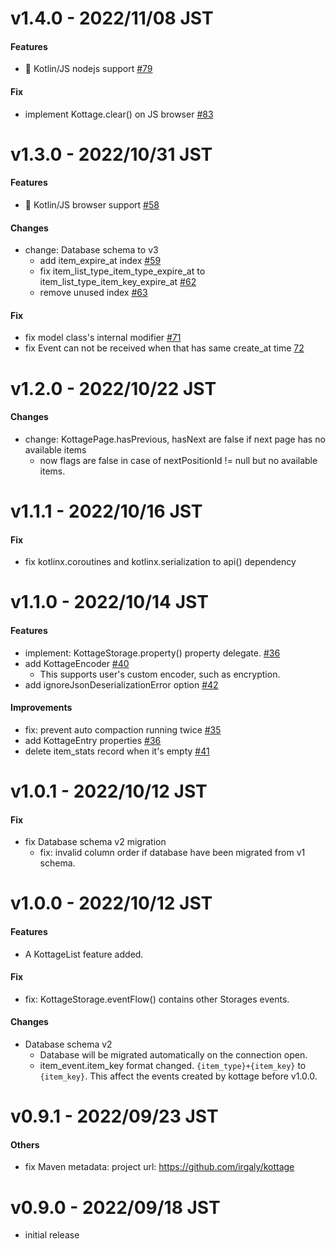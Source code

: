 # v1.4.0 - 2022/11/08 JST

#### Features

* :tada: Kotlin/JS nodejs support [#79](https://github.com/irgaly/kottage/pull/79)

#### Fix

* implement Kottage.clear() on JS browser [#83](https://github.com/irgaly/kottage/pull/83)

# v1.3.0 - 2022/10/31 JST

#### Features

* :tada: Kotlin/JS browser support [#58](https://github.com/irgaly/kottage/pull/58)

#### Changes

* change: Database schema to v3
  * add item_expire_at index [#59](https://github.com/irgaly/kottage/pull/59)
  * fix item_list_type_item_type_expire_at to
    item_list_type_item_key_expire_at [#62](https://github.com/irgaly/kottage/pull/61)
  * remove unused index [#63](https://github.com/irgaly/kottage/pull/63)

#### Fix

* fix model class's internal modifier [#71](https://github.com/irgaly/kottage/pull/71)
* fix Event can not be received when that has same create_at
  time [72](https://github.com/irgaly/kottage/pull/72)

# v1.2.0 - 2022/10/22 JST

#### Changes

* change: KottagePage.hasPrevious, hasNext are false if next page has no available items
  * now flags are false in case of nextPositionId != null but no available items.

# v1.1.1 - 2022/10/16 JST

#### Fix

* fix kotlinx.coroutines and kotlinx.serialization to api() dependency

# v1.1.0 - 2022/10/14 JST

#### Features

* implement: KottageStorage.property() property
  delegate. [#36](https://github.com/irgaly/kottage/pull/36)
* add KottageEncoder [#40](https://github.com/irgaly/kottage/pull/40)
  * This supports user's custom encoder, such as encryption.
* add ignoreJsonDeserializationError option [#42](https://github.com/irgaly/kottage/pull/42)

#### Improvements

* fix: prevent auto compaction running twice [#35](https://github.com/irgaly/kottage/pull/35)
* add KottageEntry properties [#36](https://github.com/irgaly/kottage/pull/36)
* delete item_stats record when it's empty [#41](https://github.com/irgaly/kottage/pull/41)

# v1.0.1 - 2022/10/12 JST

#### Fix

* fix Database schema v2 migration
  * fix: invalid column order if database have been migrated from v1 schema.

# v1.0.0 - 2022/10/12 JST

#### Features

* A KottageList feature added.

#### Fix

* fix: KottageStorage.eventFlow() contains other Storages events.

#### Changes

* Database schema v2
  * Database will be migrated automatically on the connection open.
  * item_event.item_key format changed. `{item_type}+{item_key}` to `{item_key}`. This affect the
    events created by kottage before v1.0.0.

# v0.9.1 - 2022/09/23 JST

#### Others

* fix Maven metadata: project url: https://github.com/irgaly/kottage

# v0.9.0 - 2022/09/18 JST

* initial release
